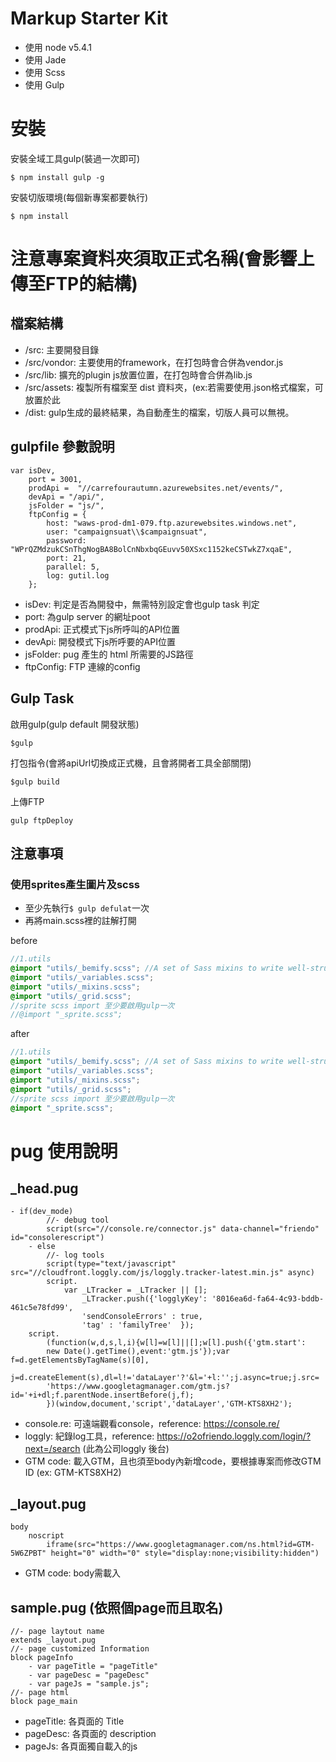 # Markup Starter Kit

- 使用 node v5.4.1
- 使用 Jade
- 使用 Scss
- 使用 Gulp

# 安裝

安裝全域工具gulp(裝過一次即可)
```
$ npm install gulp -g
```

安裝切版環境(每個新專案都要執行)
```
$ npm install 
```
# 注意專案資料夾須取正式名稱(會影響上傳至FTP的結構)
## 檔案結構
- /src: 主要開發目錄
- /src/vondor: 主要使用的framework，在打包時會合併為vendor.js
- /src/lib: 擴充的plugin js放置位置，在打包時會合併為lib.js
- /src/assets: 複製所有檔案至 dist 資料夾，(ex:若需要使用.json格式檔案，可放置於此
- /dist: gulp生成的最終結果，為自動產生的檔案，切版人員可以無視。

## gulpfile 參數說明

```
var isDev,
    port = 3001,
    prodApi =  "//carrefourautumn.azurewebsites.net/events/",
    devApi = "/api/",
    jsFolder = "js/",
    ftpConfig = {
        host: "waws-prod-dm1-079.ftp.azurewebsites.windows.net",
        user: "campaignsuat\\$campaignsuat",
        password: "WPrQZMdzukCSnThgNogBA8BolCnNbxbqGEuvv50XSxc1152keCSTwkZ7xqaE",
        port: 21,
        parallel: 5,
        log: gutil.log
    };
```
- isDev: 判定是否為開發中，無需特別設定會也gulp task 判定
- port: 為gulp server 的網址poot
- prodApi: 正式模式下js所呼叫的API位置
- devApi: 開發模式下js所呼要的API位置
- jsFolder: pug 產生的 html 所需要的JS路徑
- ftpConfig: FTP 連線的config

## Gulp Task

啟用gulp(gulp default 開發狀態)
```
$gulp
```

打包指令(會將apiUrl切換成正式機，且會將開者工具全部關閉)
```
$gulp build
```

上傳FTP
```
gulp ftpDeploy
```


## 注意事項 

### 使用sprites產生圖片及scss

- 至少先執行`$ gulp defulat`一次
- 再將main.scss裡的註解打開

before
``` scss
//1.utils
@import "utils/_bemify.scss"; //A set of Sass mixins to write well-structured, maintainable, idiomatic BEM-style .scss source:
@import "utils/_variables.scss";
@import "utils/_mixins.scss";
@import "utils/_grid.scss";
//sprite scss import 至少要啟用gulp一次
//@import "_sprite.scss";
```

after

``` scss
//1.utils
@import "utils/_bemify.scss"; //A set of Sass mixins to write well-structured, maintainable, idiomatic BEM-style .scss source:
@import "utils/_variables.scss";
@import "utils/_mixins.scss";
@import "utils/_grid.scss";
//sprite scss import 至少要啟用gulp一次
@import "_sprite.scss";
```

# pug 使用說明

## _head.pug
```
- if(dev_mode)
        //- debug tool
        script(src="//console.re/connector.js" data-channel="friendo" id="consolerescript")
    - else
        //- log tools
        script(type="text/javascript" src="//cloudfront.loggly.com/js/loggly.tracker-latest.min.js" async)
        script.
            var _LTracker = _LTracker || [];
                _LTracker.push({'logglyKey': '8016ea6d-fa64-4c93-bddb-461c5e78fd99',
                'sendConsoleErrors' : true,
                'tag' : 'familyTree'  });
    script.
        (function(w,d,s,l,i){w[l]=w[l]||[];w[l].push({'gtm.start': 
        new Date().getTime(),event:'gtm.js'});var f=d.getElementsByTagName(s)[0], 
        j=d.createElement(s),dl=l!='dataLayer'?'&l='+l:'';j.async=true;j.src= 
        'https://www.googletagmanager.com/gtm.js?id='+i+dl;f.parentNode.insertBefore(j,f); 
        })(window,document,'script','dataLayer','GTM-KTS8XH2');
```
- console.re: 可遠端觀看console，reference: https://console.re/
- loggly: 紀錄log工具，reference: https://o2ofriendo.loggly.com/login/?next=/search (此為公司loggly 後台)
- GTM code: 載入GTM，且也須至body內新增code，要根據專案而修改GTM ID (ex: GTM-KTS8XH2)

## _layout.pug
```
body
    noscript
        iframe(src="https://www.googletagmanager.com/ns.html?id=GTM-5W6ZPBT" height="0" width="0" style="display:none;visibility:hidden")
```
- GTM code: body需載入

## sample.pug  (依照個page而且取名)
```
//- page laytout name
extends _layout.pug
//- page customized Information
block pageInfo
    - var pageTitle = "pageTitle"
    - var pageDesc = "pageDesc"
    - var pageJs = "sample.js";
//- page html
block page_main
```
- pageTitle: 各頁面的 Title
- pageDesc: 各頁面的 description
- pageJs: 各頁面獨自載入的js
